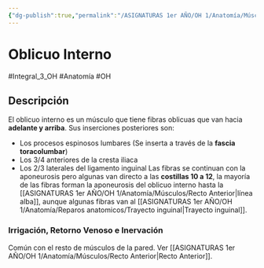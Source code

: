 ```yaml
---
{"dg-publish":true,"permalink":"/ASIGNATURAS 1er AÑO/OH 1/Anatomía/Músculos/Oblicuo Interno/"}
---
```


# Oblicuo Interno
#Integral_3_OH #Anatomía #OH
## Descripción
El oblicuo interno es un músculo que tiene fibras oblicuas que van hacia **adelante y arriba**. Sus inserciones posteriores son:
- Los procesos espinosos lumbares (Se inserta a través de la **fascia toracolumbar**)
- Los 3/4 anteriores de la cresta iliaca
- Los 2/3 laterales del ligamento inguinal
Las fibras se continuan con la aponeurosis pero algunas van directo a las **costillas 10 a 12**, la mayoría de las fibras forman la aponeurosis del oblicuo interno hasta la [[ASIGNATURAS 1er AÑO/OH 1/Anatomía/Músculos/Recto Anterior\|línea alba]], aunque algunas fibras van al [[ASIGNATURAS 1er AÑO/OH 1/Anatomía/Reparos anatomicos/Trayecto inguinal\|Trayecto inguinal]].
### Irrigación, Retorno Venoso e Inervación
Común con el resto de músculos de la pared. Ver [[ASIGNATURAS 1er AÑO/OH 1/Anatomía/Músculos/Recto Anterior\|Recto Anterior]].